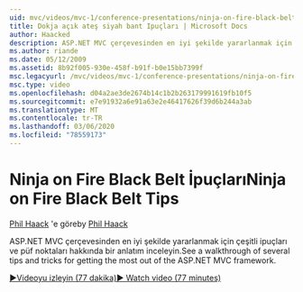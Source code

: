 ```yaml
---
uid: mvc/videos/mvc-1/conference-presentations/ninja-on-fire-black-belt-tips
title: Dokja açık ateş siyah bant Ipuçları | Microsoft Docs
author: Haacked
description: ASP.NET MVC çerçevesinden en iyi şekilde yararlanmak için çeşitli ipuçları ve püf noktaları hakkında bir anlatım inceleyin.
ms.author: riande
ms.date: 05/12/2009
ms.assetid: 8b92f005-930e-458f-b91f-b0e15bb7399f
msc.legacyurl: /mvc/videos/mvc-1/conference-presentations/ninja-on-fire-black-belt-tips
msc.type: video
ms.openlocfilehash: d04a2ae3de2674b14c1b2b263179991619fb10f5
ms.sourcegitcommit: e7e91932a6e91a63e2e46417626f39d6b244a3ab
ms.translationtype: MT
ms.contentlocale: tr-TR
ms.lasthandoff: 03/06/2020
ms.locfileid: "78559173"
---
```

# <a name="ninja-on-fire-black-belt-tips"></a><span data-ttu-id="fabd4-103">Ninja on Fire Black Belt İpuçları</span><span class="sxs-lookup"><span data-stu-id="fabd4-103">Ninja on Fire Black Belt Tips</span></span>

<span data-ttu-id="fabd4-104">[Phil Haack](https://github.com/Haacked) 'e göre</span><span class="sxs-lookup"><span data-stu-id="fabd4-104">by [Phil Haack](https://github.com/Haacked)</span></span>

<span data-ttu-id="fabd4-105">ASP.NET MVC çerçevesinden en iyi şekilde yararlanmak için çeşitli ipuçları ve püf noktaları hakkında bir anlatım inceleyin.</span><span class="sxs-lookup"><span data-stu-id="fabd4-105">See a walkthrough of several tips and tricks for getting the most out of the ASP.NET MVC framework.</span></span>

[<span data-ttu-id="fabd4-106">&#9654;Videoyu izleyin (77 dakika)</span><span class="sxs-lookup"><span data-stu-id="fabd4-106">&#9654; Watch video (77 minutes)</span></span>](https://channel9.msdn.com/Blogs/ASP-NET-Site-Videos/ninja-on-fire-black-belt-tips)
